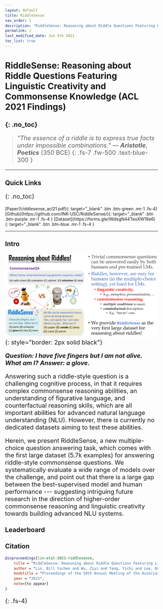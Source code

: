 ```yaml
---
layout: default
title: RiddleSense
nav_order: 1
description: "RiddleSense: Reasoning about Riddle Questions Featuring Linguistic Creativity and Commonsense Knowledge. (ACL21 Findings)"
permalink: /
last_modified_date: Jun 5th 2021
toc_list: true
---
```





<style>
p, li{
    font-size: 20px;
} 
/* #main-content {
    float: center;
    width: auto; } */
</style>


# RiddleSense: Reasoning about Riddle Questions Featuring Linguistic Creativity and Commonsense Knowledge (ACL 2021 Findings)
{: .no_toc}
---

> _"The essence of a riddle is to express true facts under impossible combinations."_  — ***Aristotle***, ***Poetics*** (350 BCE)
{: .fs-7 .fw-500 .text-blue-300 }

---


## Quick Links
{: .no_toc}
<!-- {: .fs-7 .fw-700 .text-blue-300 } -->
<span class="fs-4">
[Paper](riddlesense_acl21.pdf){: target="_blank" .btn .btn-green .mr-1 .fs-4}
[Github](https://github.com/INK-USC/RiddleSense/){: target="_blank" .btn .btn-purple .mr-1 .fs-4 }
[Dataset](https://forms.gle/iWdsgN44TeoXW19e6){: target="_blank" .btn .btn-blue .mr-1 .fs-4 }
<!-- [Download MickeyCorpus](https://forms.gle/fCxN1YAyqKpQ4cXNA){: target="_blank" .btn .btn-blue .mr-1 .fs-3 }
[Download X-CSR Datasets](https://forms.gle/gVCNgVXr1tyYkDya9){: target="_blank" .btn .btn-blue .mr-1 .fs-3 } -->
<!-- [Video](https://mega.nz/file/5SpQjJKS#J82pfZVDzy3r4aWdNF4R6O8EP5gsepbY20vYihANfgE){: target="_blank" .btn .btn-blue .mr-1 .fs-3 }
[Slides](/opencsr_naacl_slides.pptx){: target="_blank" .btn .btn-red .mr-1 .fs-3 } -->
</span> 
<!-- 
[***Intro***](#intro){: .mr-1 .fs-5} 
[***Leaderboard***](#leaderboard){:  .mr-1 .fs-5 } 
[***Citation***](#citation){: mr-1 .fs-5 } -->
<!-- - TOC
{:toc} -->

<!-- [Download MickeyCorpus](https://forms.gle/fCxN1YAyqKpQ4cXNA){: target="_blank" .btn .btn-blue .mr-1 .fs-3 }
[Download X-CSR Datasets](https://forms.gle/gVCNgVXr1tyYkDya9){: target="_blank" .btn .btn-blue .mr-1 .fs-3 } -->
<!-- [Video](https://mega.nz/file/5SpQjJKS#J82pfZVDzy3r4aWdNF4R6O8EP5gsepbY20vYihANfgE){: target="_blank" .btn .btn-blue .mr-1 .fs-3 }
[Slides](/opencsr_naacl_slides.pptx){: target="_blank" .btn .btn-red .mr-1 .fs-3 } -->
---
 
## Intro
<!-- This is the project site for the paper, [_Differentiable Cross-Lingual Commonsense Reasoning_](https://www.aclweb.org/anthology/2021.naacl-main.366/){: target="_blank"}, by [_Bill Yuchen Lin_](https://yuchenlin.xyz/){: target="_blank"}, [_Haitian Sun_](https://scholar.google.com/citations?user=opSHsTQAAAAJ&hl=en){: target="_blank"}, [_Bhuwan Dhingra_](http://www.cs.cmu.edu/~bdhingra/){: target="_blank"}, [_Manzil Zaheer_](https://scholar.google.com/citations?user=A33FhJMAAAAJ&hl=en){: target="_blank"}, [_Xiang Ren_](http://ink-ron.usc.edu/xiangren/){: target="_blank"}, and [_William W. Cohen_](https://wwcohen.github.io/){: target="_blank"}, in Proc. of [*NAACL 2021*](https://2021.naacl.org/){: target="_blank"}. 
This is a joint work by Google Research and USC. -->

 
![intro](images/riddle_intro.png){: style="border: 2px solid black"}
<!-- ##  --> 
<!-- ***Abstract.***{: .text-red-100}  -->

***Question: I have five fingers but I am not alive.  What am I?  Answer: a glove.***

Answering such a riddle-style question is a challenging cognitive process, in that it requires complex commonsense reasoning abilities, an understanding of figurative language, and counterfactual reasoning skills, which are all important abilities for advanced natural language understanding (NLU).
However, there is currently no dedicated datasets aiming to test these abilities.

Herein, we present RiddleSense, a new multiple-choice question answering task,
which comes with the first large dataset (5.7k examples) for answering riddle-style commonsense questions. 
We systematically evaluate a wide range of models over the challenge, and point out that there is a large gap between the best-supervised model and human performance --- suggesting intriguing future research in the direction of higher-order commonsense reasoning and linguistic creativity towards building advanced NLU systems. 

## Leaderboard





## Citation

```bibtex
@inproceedings{lin-etal-2021-riddlesense,
    title = "RiddleSense: Reasoning about Riddle Questions Featuring Linguistic Creativity and Commonsense Knowledge",
    author = "Lin, Bill Yuchen and Wu, Ziyi and Yang, Yichi and Lee, Dong-Ho and Ren, Xiang",
    booktitle = "Proceedings of the 59th Annual Meeting of the Association for Computational Linguistics (ACL-IJCNLP 2021): Findings",
    year = "2021",
    note={to appear}
}
``` 
{: .fs-4}
<!-- 
[The site is under development. Please email [***yuchen.lin@usc.edu***] if you have any questions.](){: .btn .btn-red .fs-4 target="_blank"} -->

